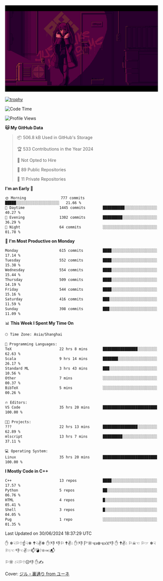 ![](imgs/main.png)

[![trophy](https://github-profile-trophy.vercel.app/?username=NeilKleistGao&theme=dracula)](https://github.com/ryo-ma/github-profile-trophy)

<!--START_SECTION:waka-->
![Code Time](http://img.shields.io/badge/Code%20Time-1%2C112%20hrs%2044%20mins-blue)

![Profile Views](http://img.shields.io/badge/Profile%20Views-0-blue)

**🐱 My GitHub Data** 

> 📦 506.8 kB Used in GitHub's Storage 
 > 
> 🏆 533 Contributions in the Year 2024
 > 
> 🚫 Not Opted to Hire
 > 
> 📜 89 Public Repositories 
 > 
> 🔑 11 Private Repositories 
 > 
**I'm an Early 🐤** 

```text
🌞 Morning                777 commits         █████░░░░░░░░░░░░░░░░░░░░   21.66 % 
🌆 Daytime                1445 commits        ██████████░░░░░░░░░░░░░░░   40.27 % 
🌃 Evening                1302 commits        █████████░░░░░░░░░░░░░░░░   36.29 % 
🌙 Night                  64 commits          ░░░░░░░░░░░░░░░░░░░░░░░░░   01.78 % 
```
📅 **I'm Most Productive on Monday** 

```text
Monday                   615 commits         ████░░░░░░░░░░░░░░░░░░░░░   17.14 % 
Tuesday                  552 commits         ████░░░░░░░░░░░░░░░░░░░░░   15.38 % 
Wednesday                554 commits         ████░░░░░░░░░░░░░░░░░░░░░   15.44 % 
Thursday                 509 commits         ████░░░░░░░░░░░░░░░░░░░░░   14.19 % 
Friday                   544 commits         ████░░░░░░░░░░░░░░░░░░░░░   15.16 % 
Saturday                 416 commits         ███░░░░░░░░░░░░░░░░░░░░░░   11.59 % 
Sunday                   398 commits         ███░░░░░░░░░░░░░░░░░░░░░░   11.09 % 
```


📊 **This Week I Spent My Time On** 

```text
🕑︎ Time Zone: Asia/Shanghai

💬 Programming Languages: 
TeX                      22 hrs 8 mins       ████████████████░░░░░░░░░   62.63 % 
Scala                    9 hrs 14 mins       ███████░░░░░░░░░░░░░░░░░░   26.17 % 
Standard ML              3 hrs 43 mins       ███░░░░░░░░░░░░░░░░░░░░░░   10.56 % 
Other                    7 mins              ░░░░░░░░░░░░░░░░░░░░░░░░░   00.37 % 
BibTeX                   5 mins              ░░░░░░░░░░░░░░░░░░░░░░░░░   00.26 % 

🔥 Editors: 
VS Code                  35 hrs 20 mins      █████████████████████████   100.00 % 

🐱‍💻 Projects: 
???                      22 hrs 13 mins      ████████████████░░░░░░░░░   62.89 % 
mlscript                 13 hrs 7 mins       █████████░░░░░░░░░░░░░░░░   37.11 % 

💻 Operating System: 
Linux                    35 hrs 20 mins      █████████████████████████   100.00 % 
```

**I Mostly Code in C++** 

```text
C++                      13 repos            ████░░░░░░░░░░░░░░░░░░░░░   17.57 % 
Python                   5 repos             ██░░░░░░░░░░░░░░░░░░░░░░░   06.76 % 
HTML                     4 repos             █░░░░░░░░░░░░░░░░░░░░░░░░   05.41 % 
Shell                    3 repos             █░░░░░░░░░░░░░░░░░░░░░░░░   04.05 % 
Pug                      1 repo              ░░░░░░░░░░░░░░░░░░░░░░░░░   01.35 % 
```




 Last Updated on 30/06/2024 18:37:29 UTC
<!--END_SECTION:waka-->

✋ ❄☟⚐🕆☝☟❄ 🕈☟✌❄ ✋🕯👎 👎⚐ 🕈✌💧 ✋🕯👎 🏱☼☜❄☜☠👎 ✋ 🕈✌💧 ⚐☠☜ ⚐☞ ❄☟⚐💧☜ 👎☜✌☞📫💣🕆❄☜💧📬

⚐☼ 💧☟⚐🕆☹👎 ✋✍

Cover: [ジル・裏通り from ユーネ](https://www.pixiv.net/artworks/62127066)
